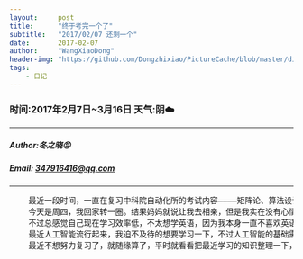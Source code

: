 ```yaml
---
layout:     post
title:      "终于考完一个了"
subtitle:   "2017/02/07 还剩一个"
date:       2017-02-07
author:     "WangXiaoDong"
header-img: "https://github.com/Dongzhixiao/PictureCache/blob/master/diaryPic/20170207.jpg?raw=true"
tags:
    - 日记
---
```


### 时间:2017年2月7日~3月16日 天气:阴:cloud:
-----
#####   Author:冬之晓:angry:
#####   Email: 347916416@qq.com
----------

<pre>
    最近一段时间，一直在复习中科院自动化所的考试内容————矩阵论、算法设计与分析和英语。因此没有时间写日记，上周五和周六考完了，
    今天是周四，我回家转一圈。结果妈妈就说让我去相亲，但是我实在没有心情，下周六就要去西安交大考试了，所以我还必须复习英语，
    不过总感觉自己现在学习效率低，不太想学英语，因为我本身一直不喜欢英语这一门学科，我比较喜欢数学之类的学科。
    最近人工智能流行起来，我迫不及待的想要学习一下，不过人工智能的基础需要矩阵的相关知识，因此我报考中科院的时候也是因为看里面要考矩阵论所以才比较有兴趣的。
    最近不想努力复习了，就随缘算了，平时就看看把最近学习的知识整理一下，然后以备未来可以随时复习。
</pre>

